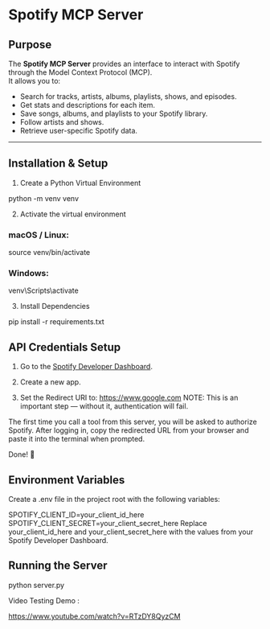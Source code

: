 # Spotify MCP Server

##  Purpose
The **Spotify MCP Server** provides an interface to interact with Spotify through the Model Context Protocol (MCP).  
It allows you to:
- Search for tracks, artists, albums, playlists, shows, and episodes.
- Get stats and descriptions for each item.
- Save songs, albums, and playlists to your Spotify library.
- Follow artists and shows.
- Retrieve user-specific Spotify data.

---

##  Installation & Setup


1) Create a Python Virtual Environment

python -m venv venv

2) Activate the virtual environment

### macOS / Linux:
source venv/bin/activate

### Windows:
venv\Scripts\activate

3) Install Dependencies

pip install -r requirements.txt


## API Credentials Setup


1) Go to the [Spotify Developer Dashboard](https://developer.spotify.com/dashboard).

2) Create a new app.

3) Set the Redirect URI to:
https://www.google.com
NOTE: This is an important step — without it, authentication will fail.

The first time you call a tool from this server, you will be asked to authorize Spotify.
After logging in, copy the redirected URL from your browser and paste it into the terminal when prompted.

Done! 🎉

## Environment Variables

Create a .env file in the project root with the following variables:

SPOTIFY_CLIENT_ID=your_client_id_here
SPOTIFY_CLIENT_SECRET=your_client_secret_here
Replace your_client_id_here and your_client_secret_here with the values from your Spotify Developer Dashboard.

## Running the Server

python server.py


Video Testing Demo :

https://www.youtube.com/watch?v=RTzDY8QyzCM
